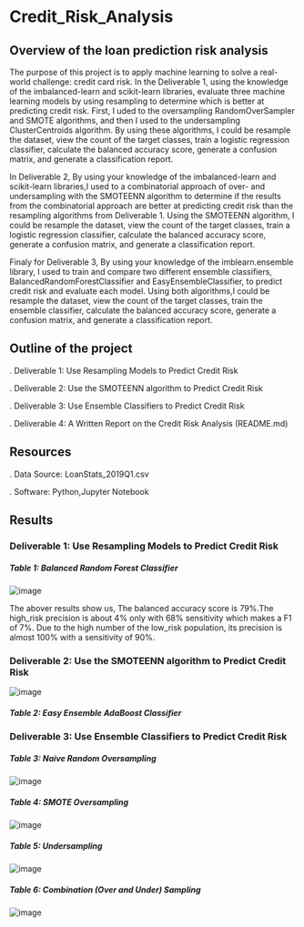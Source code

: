 # Credit_Risk_Analysis

## Overview of the loan prediction risk analysis

The purpose of this project is to apply machine learning to solve a real-world challenge: credit card risk. In the Deliverable 1, using the knowledge of the imbalanced-learn and scikit-learn libraries, evaluate three machine learning models by using resampling to determine which is better at predicting credit risk. First, I uded to the oversampling RandomOverSampler and SMOTE algorithms, and then I used to the undersampling ClusterCentroids algorithm. By using these algorithms, I could be resample the dataset, view the count of the target classes, train a logistic regression classifier, calculate the balanced accuracy score, generate a confusion matrix, and generate a classification report.

In Deliverable 2, By using your knowledge of the imbalanced-learn and scikit-learn libraries,I used to a combinatorial approach of over- and undersampling with the SMOTEENN algorithm to determine if the results from the combinatorial approach are better at predicting credit risk than the resampling algorithms from Deliverable 1. Using the SMOTEENN algorithm, I could be resample the dataset, view the count of the target classes, train a logistic regression classifier, calculate the balanced accuracy score, generate a confusion matrix, and generate a classification report.

Finaly for Deliverable 3, By using your knowledge of the imblearn.ensemble library, I used to train and compare two different ensemble classifiers, BalancedRandomForestClassifier and EasyEnsembleClassifier, to predict credit risk and evaluate each model. Using both algorithms,I could be resample the dataset, view the count of the target classes, train the ensemble classifier, calculate the balanced accuracy score, generate a confusion matrix, and generate a classification report.

## Outline of the project

  . Deliverable 1: Use Resampling Models to Predict Credit Risk
  
  . Deliverable 2: Use the SMOTEENN algorithm to Predict Credit Risk
  
  . Deliverable 3: Use Ensemble Classifiers to Predict Credit Risk
  
  . Deliverable 4: A Written Report on the Credit Risk Analysis (README.md)
  
 ## Resources
 
  . Data Source: LoanStats_2019Q1.csv
  
  . Software: Python,Jupyter Notebook 
  
 ## Results
 
 ### Deliverable 1: Use Resampling Models to Predict Credit Risk
 
 ##### Table 1: Balanced Random Forest Classifier
 
 ![image](https://user-images.githubusercontent.com/80365882/125183263-f92bb780-e1c9-11eb-95e2-5a66c52b7930.png)

 The abover results show us, The balanced accuracy score is 79%.The high_risk precision is about 4% only with 68% sensitivity which makes a F1 of 7%.
Due to the high number of the low_risk population, its precision is almost 100% with a sensitivity of 90%.
 
  ### Deliverable 2: Use the SMOTEENN algorithm to Predict Credit Risk
  
  ![image](https://user-images.githubusercontent.com/80365882/125183271-09dc2d80-e1ca-11eb-86fc-200bc2db9d42.png)


 ##### Table 2: Easy Ensemble AdaBoost Classifier
 

### Deliverable 3: Use Ensemble Classifiers to Predict Credit Risk
 
 
 ##### Table 3: Naive Random Oversampling
 
 ![image](https://user-images.githubusercontent.com/80365882/125183304-62abc600-e1ca-11eb-802d-d5745b32aed2.png)
 
 
 ##### Table 4: SMOTE Oversampling
  
 ![image](https://user-images.githubusercontent.com/80365882/125183311-70614b80-e1ca-11eb-8f31-812160033e43.png)

 ##### Table 5: Undersampling
 
 ![image](https://user-images.githubusercontent.com/80365882/125183315-7c4d0d80-e1ca-11eb-8b39-598f57880c46.png)
 
  ##### Table 6: Combination (Over and Under) Sampling
  
  ![image](https://user-images.githubusercontent.com/80365882/125183323-8838cf80-e1ca-11eb-84ba-88bb81ce0561.png)

 
 
